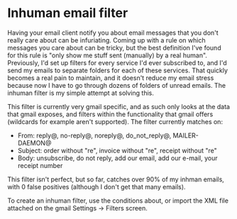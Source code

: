 Inhuman email filter
====================

Having your email client notify you about email messages that you don't really care about can be infuriating. Coming up with a rule on which messages you care about can be tricky, but the best definition I've found for this rule is "only show me stuff sent (manually) by a real human". Previously, I'd set up filters for every service I'd ever subscribed to, and I'd send my emails to separate folders for each of these services. That quickly becomes a real pain to maintain, and it doesn't reduce my email stress because now I have to go through dozens of folders of unread emails. The inhuman filter is my simple attempt at solving this.

This filter is currently very gmail specific, and as such only looks at the data that gmail exposes, and filters within the functionality that gmail offers (wildcards for example aren't supported). The filter currently matches on:

* From: reply@, no-reply@, noreply@, do_not_reply@, MAILER-DAEMON@
* Subject: order without "re", invoice without "re", receipt without "re"
* Body: unsubscribe, do not reply, add our email, add our e-mail, your receipt number

This filter isn't perfect, but so far, catches over 90% of my inhman emails, with 0 false positives (although I don't get that many emails).

To create an inhuman filter, use the conditions about, or import the XML file attached on the gmail Settings -> Filters screen.
